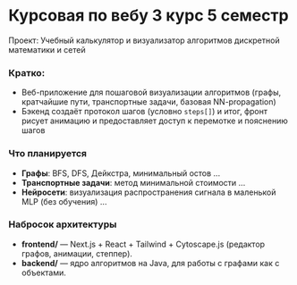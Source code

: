 # Курсовая по вебу 3 курс 5 семестр

Проект: Учебный калькулятор и визуализатор алгоритмов дискретной математики и сетей

### Кратко:
- Веб-приложение для пошаговой визуализации алгоритмов (графы, кратчайшие пути, транспортные задачи, базовая NN-propagation)
- Бэкенд создаёт протокол шагов (условно `steps[]`) и итог, фронт рисует анимацию и предоставляет доступ к перемотке и пояснению шагов

### Что планируется
- **Графы**: BFS, DFS, Дейкстра, минимальный остов ...
- **Транспортные задачи**: метод минимальной стоимости ...
- **Нейросети**: визуализация распространения сигнала в маленькой MLP (без обучения) ...

### Набросок архитектуры
- **frontend/** — Next.js + React + Tailwind + Cytoscape.js (редактор графов, анимации, степпер).
- **backend/** — ядро алгоритмов на Java, для работы с графами как с объектами.